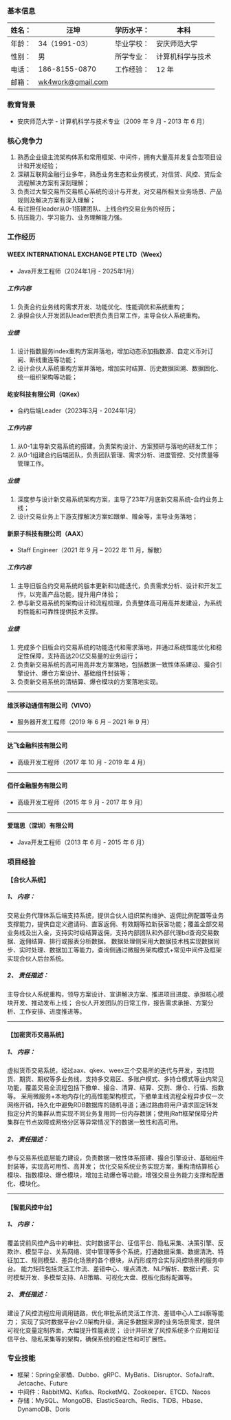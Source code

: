 ### **基本信息**

| 姓名： | 汪坤              | 学历水平： | 本科             |
| ------ | ----------------- | ---------- | ---------------- |
| 年龄： | 34（1991-03）     | 毕业学校： | 安庆师范大学     |
| 性别： | 男                | 所学专业： | 计算机科学与技术 |
| 电话： | 186-8155-0870     | 工作经验： | 12 年            |
| 邮箱： | wk4work@gmail.com |            |                  |

 ### **教育背景**

+ 安庆师范大学 - 计算机科学与技术专业（2009 年 9 月 - 2013 年 6 月）

### **核心竞争力**

1. 熟悉企业级主流架构体系和常用框架、中间件，拥有大量高并发复合型项目设计和开发经验；
2. 深耕互联网金融行业多年，熟悉业务生态和业务模式，对信贷、风控、贷后全流程解决方案有深刻理解；
3. 负责过大型交易所交易核心系统的设计与开发，对交易所相关业务场景、产品规则及解决方案有深入理解；
4. 有过担任leader从0-1搭建团队、上线合约交易业务的经历；
5. 抗压能力、学习能力、业务理解能力强。

### **工作经历**

#### WEEX INTERNATIONAL EXCHANGE PTE LTD（Weex）

+ Java开发工程师（2024年1月 - 2025年1月）

##### 工作内容

1. 负责合约业务线的需求开发、功能优化、性能调优和系统重构；
1. 承担合伙人开发团队leader职责负责日常工作，主导合伙人系统重构。

##### *业绩*

1. 设计指数服务index重构方案并落地，增加动态添加指数源、自定义币对订阅、断线重连等功能；
1. 设计合伙人系统重构方案并落地，增加实时结算、历史数据回溯、数据固化、统一组织架构等功能；

#### 屹安科技有限公司（QKex）

+ 合约后端Leader（2023年3月 - 2024年1月）

##### 工作内容

1. 从0-1主导新交易系统的搭建，负责架构设计、方案预研与落地的研发工作；
1. 从0-1组建合约后端团队，负责团队管理、需求分析、进度管控、交付质量等管理工作。

##### *业绩*

1. 深度参与设计新交易系统架构方案，主导了23年7月底新交易系统-合约业务上线；
1. 设计交易业务上下游支撑解决方案如跟单、赠金等，主导业务落地；

#### 新原子科技有限公司（AAX）

+ Staff Engineer（2021 年 9 月 – 2022 年 11 月，解散）

##### 工作内容

1. 主导旧版合约交易系统的版本更新和功能迭代，负责需求分析、设计和开发工作，以完善产品功能，提升用户体验；
2. 参与新交易系统的架构设计和流程梳理，负责整体高可用高并发建设，为系统的性能和可靠性提供技术支撑。

##### *业绩*

1. 完成多个旧版合约交易系统的功能迭代和需求落地，并通过系统性能优化和稳定性保障，支持高达20亿交易量的业务运行；
2. 负责新交易系统的高可用高并发方案落地，包括数据一致性体系建设、撮合引擎设计、爆仓方案设计、基础组件封装等；
3. 负责新交易系统的清结算、爆仓模块的方案落地实现。

------

#### 维沃移动通信有限公司（VIVO）

+ 服务器开发工程师（2019 年 6 月 – 2021 年 9 月）

------

#### 达飞金融科技有限公司

+ 高级开发工程师（2017 年 10 月 - 2019 年 4 月）

------

#### 佰仟金融服务有限公司

+ 高级开发工程师（2015 年 9 月 - 2017 年 9 月）

------

#### 爱瑞思（深圳）有限公司

+ Java开发工程师（2013 年 6 月 - 2015 年 6 月）

### **项目经验**

#### 【合伙人系统】

##### 1、 内容：

交易业务代理体系后端支持系统，提供合伙人组织架构维护、返佣比例配置等业务支撑能力，提供自定义邀请码、直客返佣、有效期等拉新获客功能；覆盖全部交易业务线及出入金，支持实时级结算返佣，支持内部团队和外部代理bd查询交易数据、返佣结算、排行或报表分析数据。
数据处理侧采用大数据技术栈实现数据同步、实时处理、数据加工等能力，查询侧通过微服务架构模式+常见中间件及框架实现合伙人后台系统。

##### 2、  *责任描述*：

主导合伙人系统重构，领导方案设计、宣讲解决方案、推进项目进度、承担核心模块开发、推动发布上线；
合伙人开发团队的日常工作，报告需求承接、方案分析、工作安排、进度推进等。

------

#### 【加密货币交易系统】

##### 1、 内容：

虚拟货币交易系统，经过aax、qkex、weex三个交易所的迭代与开发，支持现货、期货、期权等多业务线，支持多交易区、多账户模式、多持仓模式等业内常见功能，覆盖交易全流程包括下撤单、撮合、清算、结算、交割、爆仓、行情、指数等。
采用微服务+本地内存化的高性能架构模式，下撤单主线流程全程异步仅一次网络开销，持久化中避免RDB数据库的随机寻道；通过路由将用户请求固定转发指定分片的集群从而实现不同业务复用同一份内存数据；使用jRaft框架保障分片集群在节点故障或网络分区等异常情况下的数据一致性和高可用。

##### 2、  *责任描述*：

参与交易系统底层能力建设，负责数据一致性体系搭建、撮合引擎设计、基础组件封装等，实现高可用性、高并发；
优化交易系统业务实现方案，重构清结算核心模块、指数模块、爆仓模块，增加主动爆仓等功能，增强交易业务能力支撑和配置化、模块化。

------

#### 【智能风控中台】

##### 1、 内容：

覆盖贷前风控产品中的审批、实时数据平台、征信平台、隐私采集、决策引擎、反欺诈、模型平台、关系网络、贷中管理等多个系统，打通数据采集、数据清洗、特征加工、规则模型、差异化场景的各个模块，从而形成符合实际风控场景的服务中台。
能力矩阵包括灵活工作流、差错中心、埋点清洗、NLP解析、数据计费、实时模型开发、多模型支持、AB策略、可视化大盘、模板化指标配置等。

##### 2、  *责任描述*：

建设了风控流程应用调用链路，优化审批系统灵活工作流、差错中心人工纠察等能力；
实现了实时数据平台v2.0架构升级，满足多数据来源的业务场景需求，提供可视化变量定制界面，大幅提升性能表现；
设计并研发了风控系统多个应用如征信平台、隐私采集等的架构，确保系统的稳定性和可扩展性。

### **专业技能**

- 框架：Spring全家桶、Dubbo、gRPC、MyBatis、Disruptor、SofaJraft、Jetcache、Future
- 中间件：RabbitMQ、Kafka、RocketMQ、Zookeeper、ETCD、Nacos
- 存储：MySQL、MongoDB、ElasticSearch、Redis、TiDB、Hbase、DynamoDB、Doris
